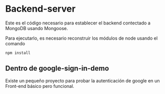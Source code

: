 # Backend-server 

Este es el código necesario para establecer el backend contectado a MongoDB usando Mongoose.

Para ejecutarlo, es necesario reconstruir los módulos de node usando el comando

```
npm install
```

## Dentro de google-sign-in-demo

Existe un pequeño proyecto para probar la autenticación de google en un Front-end básico pero funcional.